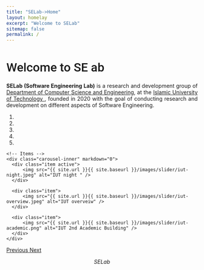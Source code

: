 ```yaml
---
title: "SELab->Home"
layout: homelay
excerpt: "Welcome to SELab"
sitemap: false
permalink: /
---
```


<h1 style="font-family: 'Roboto', sans-serif; font-weight: 500; font-size: 32px;">Welcome to SE ab</h1>

<p align="justify">
<b>SELab (Software Engineering Lab)</b> is a research and development group of <a href="https://cse.iutoic-dhaka.edu/" target="_blank"> Department of Computer Science and Engineering</a>, at the <a href="https://iutoic-dhaka.edu/" target="_blank"> Islamic University of Technology </a>, founded in 2020 with the goal of conducting research and development on different aspects of Software Engineering.
</p>
<div markdown="0" id="carousel" class="carousel slide" data-ride="carousel" data-interval="5000" data-pause="hover" >
    <!-- Menu -->
    <ol class="carousel-indicators">
        <li data-target="#carousel" data-slide-to="0" class="active"></li>
        <li data-target="#carousel" data-slide-to="1"></li>
        <li data-target="#carousel" data-slide-to="2"></li>
        <li data-target="#carousel" data-slide-to="3"></li>
        <li data-target="#carousel" data-slide-to="4"></li>
    </ol>

    <!-- Items -->
    <div class="carousel-inner" markdown="0">
      <div class="item active">
          <img src="{{ site.url }}{{ site.baseurl }}/images/slider/iut-night.jpeg" alt="IUT night " />
      </div>

      <div class="item">
          <img src="{{ site.url }}{{ site.baseurl }}/images/slider/iut-overview.jpeg" alt="IUT overveiw" />
      </div>

      <div class="item">
          <img src="{{ site.url }}{{ site.baseurl }}/images/slider/iut-academic.png" alt="IUT 2nd Academic Building" />
      </div>
    </div>
  <a class="left carousel-control" href="#carousel" role="button" data-slide="prev">
    <span class="glyphicon glyphicon-chevron-left" aria-hidden="true"></span>
    <span class="sr-only">Previous</span>
  </a>
  <a class="right carousel-control" href="#carousel" role="button" data-slide="next">
    <span class="glyphicon glyphicon-chevron-right" aria-hidden="true"></span>
    <span class="sr-only">Next</span>
  </a>
</div>

<p style="text-align:center"><i>SELab</i></p>
